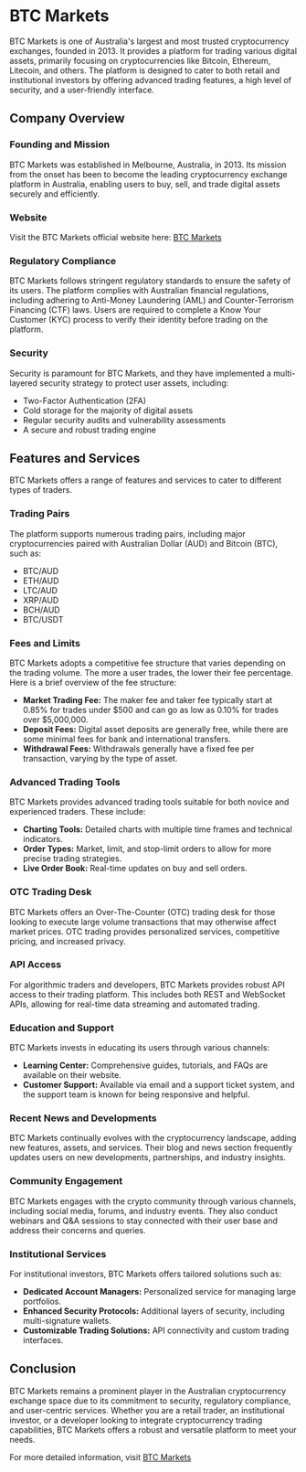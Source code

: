 # BTC Markets

BTC Markets is one of Australia's largest and most trusted cryptocurrency exchanges, founded in 2013. It provides a platform for trading various digital assets, primarily focusing on cryptocurrencies like Bitcoin, Ethereum, Litecoin, and others. The platform is designed to cater to both retail and institutional investors by offering advanced trading features, a high level of security, and a user-friendly interface.

## Company Overview

### Founding and Mission

BTC Markets was established in Melbourne, Australia, in 2013. Its mission from the onset has been to become the leading cryptocurrency exchange platform in Australia, enabling users to buy, sell, and trade digital assets securely and efficiently.

### Website

Visit the BTC Markets official website here: [BTC Markets](https://www.btcmarkets.net/)

### Regulatory Compliance

BTC Markets follows stringent regulatory standards to ensure the safety of its users. The platform complies with Australian financial regulations, including adhering to Anti-Money Laundering (AML) and Counter-Terrorism Financing (CTF) laws. Users are required to complete a Know Your Customer (KYC) process to verify their identity before trading on the platform.

### Security

Security is paramount for BTC Markets, and they have implemented a multi-layered security strategy to protect user assets, including:

- Two-Factor Authentication (2FA)
- Cold storage for the majority of digital assets
- Regular security audits and vulnerability assessments
- A secure and robust trading engine

## Features and Services

BTC Markets offers a range of features and services to cater to different types of traders.

### Trading Pairs

The platform supports numerous trading pairs, including major cryptocurrencies paired with Australian Dollar (AUD) and Bitcoin (BTC), such as:

- BTC/AUD
- ETH/AUD
- LTC/AUD
- XRP/AUD
- BCH/AUD
- BTC/USDT

### Fees and Limits

BTC Markets adopts a competitive fee structure that varies depending on the trading volume. The more a user trades, the lower their fee percentage. Here is a brief overview of the fee structure:

- **Market Trading Fee:** The maker fee and taker fee typically start at 0.85% for trades under $500 and can go as low as 0.10% for trades over $5,000,000.
- **Deposit Fees:** Digital asset deposits are generally free, while there are some minimal fees for bank and international transfers.
- **Withdrawal Fees:** Withdrawals generally have a fixed fee per transaction, varying by the type of asset.

### Advanced Trading Tools

BTC Markets provides advanced trading tools suitable for both novice and experienced traders. These include:

- **Charting Tools:** Detailed charts with multiple time frames and technical indicators.
- **Order Types:** Market, limit, and stop-limit orders to allow for more precise trading strategies.
- **Live Order Book:** Real-time updates on buy and sell orders.

### OTC Trading Desk

BTC Markets offers an Over-The-Counter (OTC) trading desk for those looking to execute large volume transactions that may otherwise affect market prices. OTC trading provides personalized services, competitive pricing, and increased privacy.

### API Access

For algorithmic traders and developers, BTC Markets provides robust API access to their trading platform. This includes both REST and WebSocket APIs, allowing for real-time data streaming and automated trading.

### Education and Support

BTC Markets invests in educating its users through various channels:

- **Learning Center:** Comprehensive guides, tutorials, and FAQs are available on their website.
- **Customer Support:** Available via email and a support ticket system, and the support team is known for being responsive and helpful.

### Recent News and Developments

BTC Markets continually evolves with the cryptocurrency landscape, adding new features, assets, and services. Their blog and news section frequently updates users on new developments, partnerships, and industry insights.

### Community Engagement

BTC Markets engages with the crypto community through various channels, including social media, forums, and industry events. They also conduct webinars and Q&A sessions to stay connected with their user base and address their concerns and queries.

### Institutional Services

For institutional investors, BTC Markets offers tailored solutions such as:

- **Dedicated Account Managers:** Personalized service for managing large portfolios.
- **Enhanced Security Protocols:** Additional layers of security, including multi-signature wallets.
- **Customizable Trading Solutions:** API connectivity and custom trading interfaces.

## Conclusion

BTC Markets remains a prominent player in the Australian cryptocurrency exchange space due to its commitment to security, regulatory compliance, and user-centric services. Whether you are a retail trader, an institutional investor, or a developer looking to integrate cryptocurrency trading capabilities, BTC Markets offers a robust and versatile platform to meet your needs. 

For more detailed information, visit [BTC Markets](https://www.btcmarkets.net/)